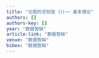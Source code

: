 ```yaml
---
title: "论图的坚韧度 (Ⅰ)── 基本理论"
authors: []
authors-key: []
year: "数据暂缺"
article-link: "数据暂缺"
venue: "数据暂缺"
bibex: "数据暂缺"
---
```

